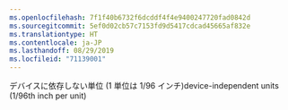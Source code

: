 ```yaml
---
ms.openlocfilehash: 7f1f40b6732f6dcddf4f4e9400247720fad0842d
ms.sourcegitcommit: 5ef0d02cb57c7153fd9d5417cdcad45665af832e
ms.translationtype: HT
ms.contentlocale: ja-JP
ms.lasthandoff: 08/29/2019
ms.locfileid: "71139001"
---
```

<span data-ttu-id="3cdbd-101">デバイスに依存しない単位 (1 単位は 1/96 インチ)</span><span class="sxs-lookup"><span data-stu-id="3cdbd-101">device-independent units (1/96th inch per unit)</span></span>